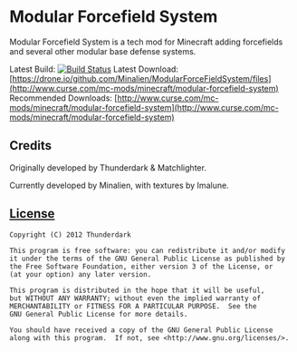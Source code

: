 Modular Forcefield System
=========================
Modular Forcefield System is a tech mod for Minecraft adding forcefields and several other modular base defense systems.

Latest Build: [![Build Status](https://drone.io/github.com/Minalien/ModularForceFieldSystem/status.png)](https://drone.io/github.com/Minalien/ModularForceFieldSystem/latest)
Latest Download: [https://drone.io/github.com/Minalien/ModularForceFieldSystem/files](http://www.curse.com/mc-mods/minecraft/modular-forcefield-system)
Recommended Downloads: [http://www.curse.com/mc-mods/minecraft/modular-forcefield-system](http://www.curse.com/mc-mods/minecraft/modular-forcefield-system)

Credits
-------
Originally developed by Thunderdark & Matchlighter.

Currently developed by Minalien, with textures by Imalune.

[License](LICENSE)
-------
	Copyright (C) 2012 Thunderdark

	This program is free software: you can redistribute it and/or modify
	it under the terms of the GNU General Public License as published by
	the Free Software Foundation, either version 3 of the License, or
	(at your option) any later version.

	This program is distributed in the hope that it will be useful,
	but WITHOUT ANY WARRANTY; without even the implied warranty of
	MERCHANTABILITY or FITNESS FOR A PARTICULAR PURPOSE.  See the
	GNU General Public License for more details.

	You should have received a copy of the GNU General Public License
	along with this program.  If not, see <http://www.gnu.org/licenses/>.